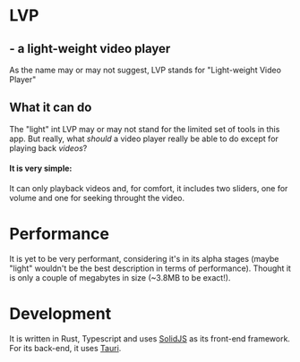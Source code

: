 # LVP
## - a light-weight video player
As the name may or may not suggest, LVP stands for "Light-weight Video Player"

## What it can do
The "light" int LVP may or may not stand for the limited set of tools in this app. But really, what *should* a video player really be able to do except for playing back *videos*?
#### It is very simple:
It can only playback videos and, for comfort, it includes two sliders, one for volume and one for seeking throught the video.

# Performance
It is yet to be very performant, considering it's in its alpha stages (maybe "light" wouldn't be the best description in terms of performance). Thought it is only a couple of megabytes in size (~3.8MB to be exact!).

# Development
It is written in Rust, Typescript and uses [SolidJS](https://www.solidjs.com) as its front-end framework. For its back-end, it uses [Tauri](https://tauri.app).